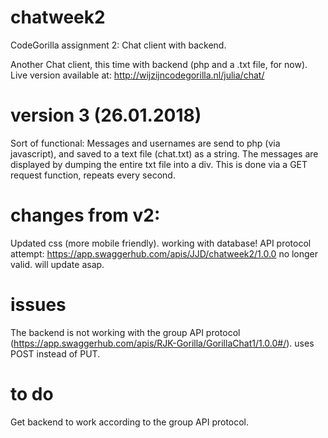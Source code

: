# chatweek2
CodeGorilla assignment 2: Chat client with backend. 

Another Chat client, this time with backend (php and a .txt file, for now). Live version available at: http://wijzijncodegorilla.nl/julia/chat/
 
# version 3 (26.01.2018)
Sort of functional: Messages and usernames are send to php (via javascript), and saved to a text file (chat.txt) as a string. 
The messages are displayed by dumping the entire txt file into a div. This is done via a GET request function, repeats every second. 
 
# changes from v2:
Updated css (more mobile friendly).
working with database!
API protocol attempt: https://app.swaggerhub.com/apis/JJD/chatweek2/1.0.0 no longer valid. will update asap.

# issues
The backend is not working with the group API protocol (https://app.swaggerhub.com/apis/RJK-Gorilla/GorillaChat1/1.0.0#/). uses POST instead of PUT. 

# to do
Get backend to work according to the group API protocol.
